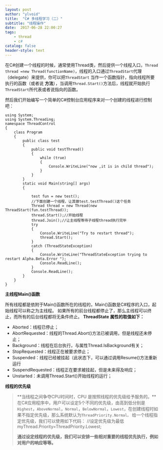 ```yaml
---
layout: post
author: "ylvoid"
title:  "C# 多线程学习（二）"
subtitle: "线程操作"
date:  2017-06-28 22:00:27
tags:
    - thread
    - c#
catalog: false
header-style: text
---
```

在C#创建一个线程的时候，通常使用Thread类，然后提供一个线程入口，`Thread thread =new Thread(functionName)`，线程的入口通过`ThreadStart`代理（delegate）来提供，你可以把`ThreadStart` 当作一个函数指针，指向线程所要执行的函数（或者说 **方法**），当调用`Thread.Start()`方法后，线程就开始执行`ThreadStart`所代表或者说指向的函数。 

然后我们开始编写一个简单的C#控制台应用程序来对一个创建的线程进行控制吧：

```
using System;
using System.Threading;
namespace ThreadControl
{
    class Program
    {
        public class test
        {
            public void testThread()
            {
                while (true)
                {
                    Console.WriteLine("now ,it is in child thread");
                }
            }
        }
        static void Main(string[] args)
        {

            test fun = new test();
            //下面创建一个线程，让其做test.testThread()这个任务
            Thread thread = new Thread(new ThreadStart(fun.testThread));
            thread.Start();//开始线程
            thread.Join();//让主线程等待子线程thread执行完毕
            try
            {
                Console.WriteLine("Try to restart thread");
                thread.Start();
            }
            catch (ThreadStateException)
            {
                Console.WriteLine("ThreadStateException trying to restart Alpha.Beta.Error ");
                Console.ReadLine();
            }
            Console.ReadLine();
        }
    }
}
```

**主线程Main()函数**

所有线程都是依附于Main()函数所在的线程的，Main()函数是C#程序的入口，起始线程可以称之为主线程。
如果所有的前台线程都停止了，那么主线程可以终止，而所有的后台线程都将无条件终止。
**ThreadState 属性的取值如下：**

 - Aborted：线程已停止； 
 -  AbortRequested：线程的Thread.Abort()方法已被调用，但是线程还未停止； 
 -   Background：线程在后台执行，与属性Thread.IsBackground有关；  
 - StopRequested：线程正在被要求停止； 
 - Suspended：线程已经被挂起（此状态下，可以通过调用Resume()方法重新运行
 - SuspendRequested：线程正在要求被挂起，但是未来得及响应； 
 - Unstarted：未调用Thread.Start()开始线程的运行； 


**线程的优先级**

> **当线程之间争夺CPU时间时，CPU 是按照线程的优先级给予服务的。**在C#应用程序中，用户可以设定5个不同的优先级，由高到低分别是`Highest`，`AboveNormal`，`Normal`，`BelowNormal`，`Lowest`，在创建线程时如果不指定优先级，那么系统默认为`ThreadPriority.Normal。`
> 给一个线程指定优先级，我们可以使用如下代码： //设定优先级为最低
> myThread.Priority=ThreadPriority.Lowest;
> 
> **通过设定线程的优先级，我们可以安排一些相对重要的线程优先执行，例如对用户的响应等等。**
